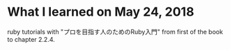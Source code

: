 # What I learned on May 24, 2018
ruby tutorials with "プロを目指す人のためのRuby入門"
from first of the book to chapter 2.2.4.